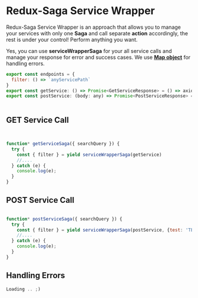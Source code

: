 # Redux-Saga Service Wrapper
Redux-Saga Service Wrapper is an approach that allows you to manage your services with only one **Saga** and call separate **action** accordingly, the rest is under your control! Perform anything you want.

Yes, you can use **serviceWrapperSaga** for your all service calls and manage your response for error and success cases. We use **[Map object](https://developer.mozilla.org/en-US/docs/Web/JavaScript/Reference/Global_Objects/Map)** for handling errors.

```javascript 
export const endpoints = {
  filter: () => `anyServicePath`
}
export const getService: () => Promise<GetServiceResponse> = () => axios.get(endpoints.filter());
export const postService: (body: any) => Promise<PostServiceResponse> = (body: any) => axios.post(endpoints.filter(), body);
 
```
 
## GET Service Call
```javascript


function* getServiceSaga({ searchQuery }) {
  try {
    const { filter } = yield serviceWrapperSaga(getService)
    //....
  } catch (e) {
    console.log(e);
  }
}
```

## POST Service Call
```javascript

function* postServiceSaga({ searchQuery }) {
  try {
    const { filter } = yield serviceWrapperSaga(postService, {test: 'TEST'})
    //....
  } catch (e) {
    console.log(e);
  }
}
```
## Handling Errors
```javascript 
Loading .. ;)
```
